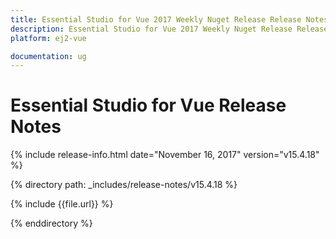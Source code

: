 ```yaml
---
title: Essential Studio for Vue 2017 Weekly Nuget Release Release Notes  
description: Essential Studio for Vue 2017 Weekly Nuget Release Release Notes  
platform: ej2-vue

documentation: ug
---
```


# Essential Studio for  Vue  Release Notes  

{% include release-info.html date="November 16, 2017"  version="v15.4.18" %} 

{% directory path: _includes/release-notes/v15.4.18 %}

{% include {{file.url}} %}

{% enddirectory %}


